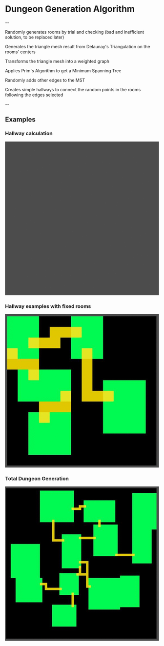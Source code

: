# Dungeon Generation Algorithm

--

Randomly generates rooms by trial and checking (bad and inefficient solution, to be replaced later)

Generates the triangle mesh result from Delaunay's Triangulation on the rooms' centers

Transforms the triangle mesh into a weighted graph

Applies Prim's Algorithm to get a Minimum Spanning Tree

Randomly adds other edges to the MST

Creates simple hallways to connect the random points in the rooms following the edges selected

--


## Examples

### Hallway calculation
![example.gif](others/example.gif)

### Hallway examples with fixed rooms
![example2.gif](others/example2.gif)

### Total Dungeon Generation
![example3.gif](others/example3.gif)